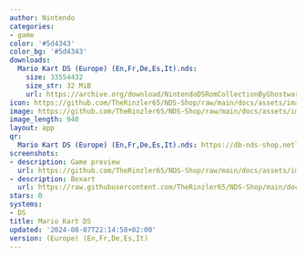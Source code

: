 ```yaml
---
author: Nintendo
categories:
- game
color: '#5d4343'
color_bg: '#5d4343'
downloads:
  Mario Kart DS (Europe) (En,Fr,De,Es,It).nds:
    size: 33554432
    size_str: 32 MiB
    url: https://archive.org/download/NintendoDSRomCollectionByGhostware/Mario%20Kart%20DS%20%28Europe%29%20%28En%2CFr%2CDe%2CEs%2CIt%29.nds
icon: https://github.com/TheRinzler65/NDS-Shop/raw/main/docs/assets/images/icons/mariokartds.png
image: https://github.com/TheRinzler65/NDS-Shop/raw/main/docs/assets/images/icons/mariokartds.png
image_length: 940
layout: app
qr:
  Mario Kart DS (Europe) (En,Fr,De,Es,It).nds: https://db-nds-shop.netlify.app/assets/images/qr/mario-kart-ds-europe-enfrdeesit-nds.png
screenshots:
- description: Game preview
  url: https://github.com/TheRinzler65/NDS-Shop/raw/main/docs/assets/images/screenshots/mariokartds/mariokartds.png
- description: Boxart
  url: https://raw.githubusercontent.com/TheRinzler65/NDS-Shop/main/docs/assets/images/boxart/Mario%20Kart%20DS%20(Europe)%20(En%2CFr%2CDe%2CEs%2CIt).nds.png
stars: 0
systems:
- DS
title: Mario Kart DS
updated: '2024-08-07T22:14:58+02:00'
version: (Europe) (En,Fr,De,Es,It)
---
```

